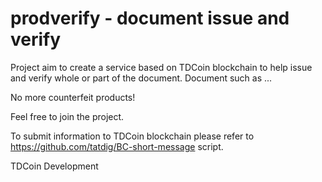 # prodverify - document issue and verify
Project aim to create a service based on TDCoin blockchain to help issue and verify whole or part of the document.
Document such as ... 

No more counterfeit products!

Feel free to join the project.

To submit information to TDCoin blockchain please refer to https://github.com/tatdig/BC-short-message script.

TDCoin Development
